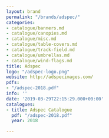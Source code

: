 ```yaml
---
layout: brand
permalink: "/brands/adspec/"
categories:
- catalogue/banners.md
- catalogue/canopies.md
- catalogue/misc.md
- catalogue/table-covers.md
- catalogue/track-field.md
- catalogue/umbrellas.md
- catalogue/wind-flags.md
title: Adspec
logo: "/adspec-logo.png"
website: http://adspecimages.com/
pdfs:
- "/adspec-2018.pdf"
info: ''
date: '2019-03-29T22:15:29.000+00:00'
catalogues:
- title: Adspec Catalogue
  pdf: "/adspec-2018.pdf"
  year: 2018

---
```

